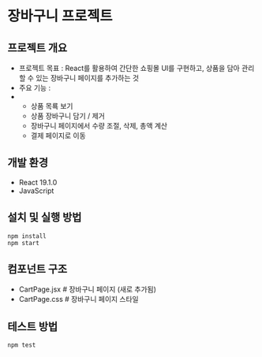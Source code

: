 # 장바구니 프로젝트

## 프로젝트 개요

- 프로젝트 목표 : React를 활용하여 간단한 쇼핑몰 UI를 구현하고, 상품을 담아 관리할 수 있는 장바구니 페이지를 추가하는 것
- 주요 기능 :
- - 상품 목룍 보기
  - 상품 장바구니 담기 / 제거
  - 장바구니 페이지에서 수량 조절, 삭제, 총액 계산
  - 결제 페이지로 이동

## 개발 환경

- React 19.1.0
- JavaScript

## 설치 및 실행 방법

```
npm install
npm start
```

## 컴포넌트 구조

- CartPage.jsx         # 장바구니 페이지 (새로 추가됨)
- CartPage.css         # 장바구니 페이지 스타일

## 테스트 방법

```
npm test
```
